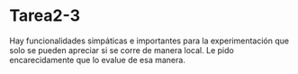 # Tarea2-3
Hay funcionalidades simpáticas e importantes para la experimentación que solo se pueden apreciar si se corre de manera local. Le pido encarecidamente que lo evalue de esa manera.
